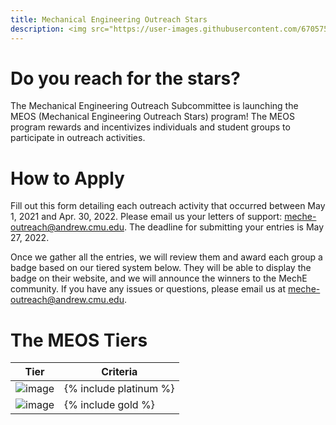```yaml
---
title: Mechanical Engineering Outreach Stars
description: <img src="https://user-images.githubusercontent.com/6705753/178507634-d0313bd5-4c10-4e07-ab91-84ebb9fa2605.png">
---
```


# Do you reach for the stars?
The Mechanical Engineering Outreach Subcommittee is launching the MEOS (Mechanical Engineering Outreach Stars) program! The MEOS program rewards and incentivizes individuals and student groups to participate in outreach activities.

# How to Apply
Fill out this form detailing each outreach activity that occurred between May 1, 2021 and Apr. 30, 2022. Please email us your letters of support: meche-outreach@andrew.cmu.edu. The deadline for submitting your entries is May 27, 2022.

Once we gather all the entries, we will review them and award each group a badge based on our tiered system below. They will be able to display the badge on their website, and we will announce the winners to the MechE community. If you have any issues or questions, please email us at meche-outreach@andrew.cmu.edu.

# The MEOS Tiers
| Tier | Criteria  |
| ------- | -------| 
| ![image](https://ashleydalrymple.files.wordpress.com/2022/02/meos-pt.png) | {% include platinum %} |
| ![image](https://ashleydalrymple.files.wordpress.com/2022/02/meos-gold-1.png) | {% include gold %} |
